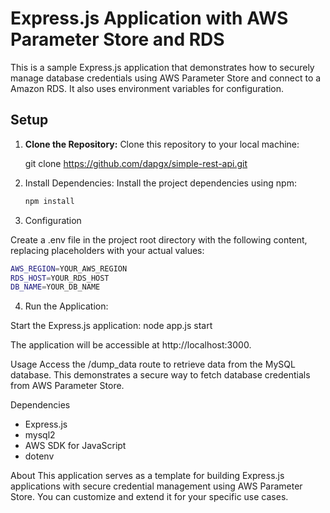 # Express.js Application with AWS Parameter Store and RDS

This is a sample Express.js application that demonstrates how to securely manage database credentials using AWS Parameter Store and connect to a Amazon RDS. It also uses environment variables for configuration.

## Setup

1. **Clone the Repository:** Clone this repository to your local machine:

   git clone https://github.com/dapgx/simple-rest-api.git

2. Install Dependencies: Install the project dependencies using npm:

   ```bash
   npm install

3. Configuration

Create a .env file in the project root directory with the following content, replacing placeholders with your actual values:

   ```bash
   AWS_REGION=YOUR_AWS_REGION
   RDS_HOST=YOUR_RDS_HOST
   DB_NAME=YOUR_DB_NAME
   ```

4. Run the Application:

Start the Express.js application:
node app.js start

The application will be accessible at http://localhost:3000.

Usage
Access the /dump_data route to retrieve data from the MySQL database. This demonstrates a secure way to fetch database credentials from AWS Parameter Store.

Dependencies
- Express.js
- mysql2
- AWS SDK for JavaScript
- dotenv

About
This application serves as a template for building Express.js applications with secure credential management using AWS Parameter Store. You can customize and extend it for your specific use cases.
